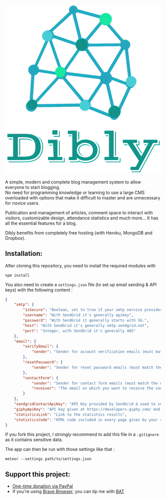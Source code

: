 ![Dibly logo](https://github.com/RezaRahemtola/Dibly/raw/master/public/dibly.png "Dibly")

A simple, modern and complete blog management system to allow everyone to start blogging.  
No need for programming knowledge or learning to use a large CMS overloaded with options that make it difficult to master and are unnecessary for novice users.

Publication and management of articles, comment space to interact with visitors, customizable design, attendance statistics and much more...
It has all the essential features for a blog.

Dibly benefits from completely free hosting (with Heroku, MongoDB and Dropbox).

## Installation:

After cloning this repository, you need to install the required modules with
```
npm install
```

You also need to create a `settings.json` file (to set up email sending & API keys) with the following content :
```json
{
    "smtp": {
        "isSecure": "Boolean, set to true if your smtp service provides a secure connexion (https), else (http) set to false",
        "username": "With SendGrid it's generally apikey",
        "password": "With SendGrid it generally starts with SG.",
        "host": "With SendGrid it's generally smtp.sendgrid.net",
        "port": "Integer, with SendGrid it's generally 465"
    },
    "email": {
        "verifyEmail": {
            "sender": "Sender for account verification emails (must match the one used for smtp)"
        },
        "resetPassword": {
            "sender": "Sender for reset password emails (must match the one used for smtp)"
        },
        "contactForm": {
            "sender": "Sender for contact form emails (must match the one used for contact API key)",
            "receiver": "The email on which you want to receive the contact form submissions"
        }
    },
    "sendgridContactApiKey": "API Key provided by SendGrid & used to send contact emails (you can use the same that in smtp if you want)",
    "giphyApiKey": "API key given at https://developers.giphy.com/ and used to allow GIF in articles",
    "statisticsLink": "Link to the statistics results",
    "statisticsCode": "HTML code included in every page given by your statistics provider to analyze the traffic of your page (optional)."
}
```

If you fork this project, I strongly recommend to add this file in a `.gitignore` as it contains sensitive data.

The app can then be run with those settings like that :
```
meteor --settings path/to/settings.json
```

## Support this project:

- [One-time donation via PayPal](https://paypal.me/RezaRahemtola)
- If you're using [Brave Browser](https://brave.com/rez051), you can tip me with [BAT](https://basicattentiontoken.org/)
